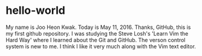# hello-world
My name is Joo Heon Kwak. Today is May 11, 2016. Thanks, GitHub, this is my first github repository. I was studying the Steve Losh's 'Learn Vim the Hard Way' where I learned about the Git and GitHub. The verson control system is new to me. I think I like it very much along with the Vim text editor.
